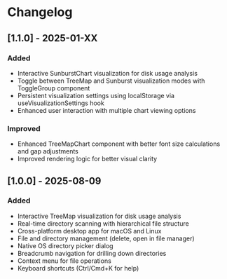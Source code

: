# Changelog

## [1.1.0] - 2025-01-XX

### Added
- Interactive SunburstChart visualization for disk usage analysis
- Toggle between TreeMap and Sunburst visualization modes with ToggleGroup component
- Persistent visualization settings using localStorage via useVisualizationSettings hook
- Enhanced user interaction with multiple chart viewing options

### Improved
- Enhanced TreeMapChart component with better font size calculations and gap adjustments
- Improved rendering logic for better visual clarity

## [1.0.0] - 2025-08-09

### Added
- Interactive TreeMap visualization for disk usage analysis
- Real-time directory scanning with hierarchical file structure
- Cross-platform desktop app for macOS and Linux
- File and directory management (delete, open in file manager)
- Native OS directory picker dialog
- Breadcrumb navigation for drilling down directories
- Context menu for file operations
- Keyboard shortcuts (Ctrl/Cmd+K for help)